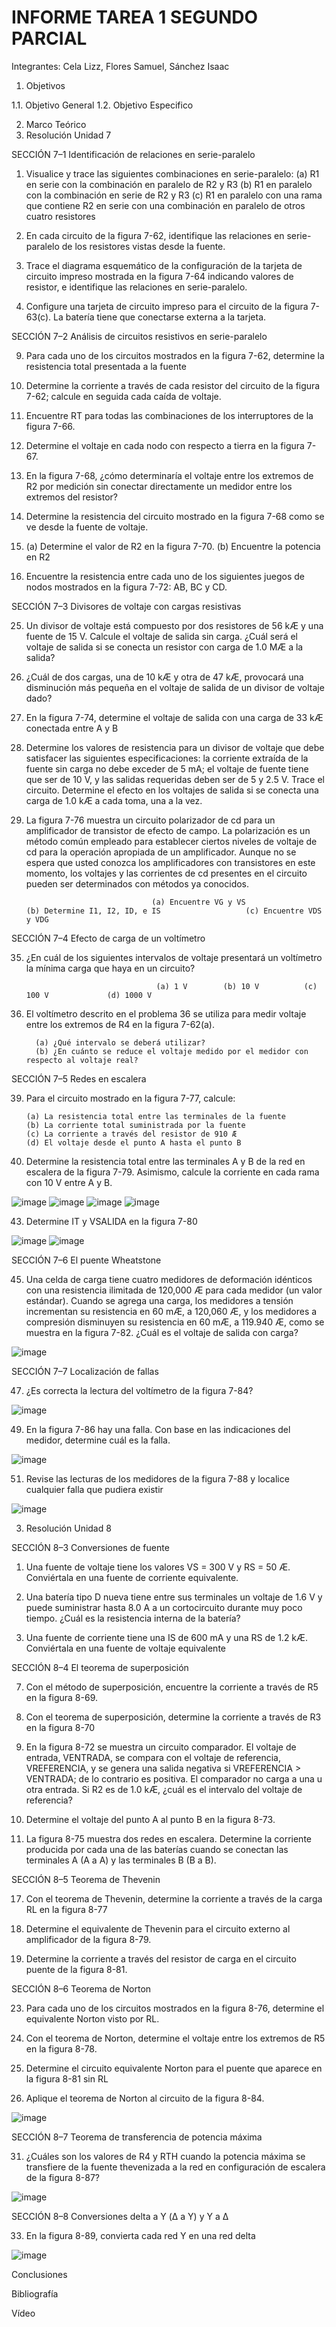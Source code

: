 # INFORME TAREA 1 SEGUNDO PARCIAL

Integrantes: Cela Lizz, Flores Samuel, Sánchez Isaac


1. Objetivos

1.1. Objetivo General
1.2. Objetivo Especifico

2. Marco Teórico
3. Resolución Unidad 7

SECCIÓN 7–1 Identificación de relaciones en serie-paralelo

1. Visualice y trace las siguientes combinaciones en serie-paralelo:
(a) R1 en serie con la combinación en paralelo de R2 y R3
(b) R1 en paralelo con la combinación en serie de R2 y R3
(c) R1 en paralelo con una rama que contiene R2 en serie con una combinación en paralelo de otros
cuatro resistores

3. En cada circuito de la figura 7-62, identifique las relaciones en serie-paralelo de los resistores vistas
desde la fuente.

5. Trace el diagrama esquemático de la configuración de la tarjeta de circuito impreso mostrada en la figura 7-64 indicando valores de resistor, e identifique las relaciones en serie-paralelo.

7. Configure una tarjeta de circuito impreso para el circuito de la figura 7-63(c). La batería tiene que conectarse externa a la tarjeta.

SECCIÓN 7–2 Análisis de circuitos resistivos en serie-paralelo

9. Para cada uno de los circuitos mostrados en la figura 7-62, determine la resistencia total presentada a
la fuente

11. Determine la corriente a través de cada resistor del circuito de la figura 7-62; calcule en seguida cada caída de voltaje.
 
13. Encuentre RT para todas las combinaciones de los interruptores de la figura 7-66.

15. Determine el voltaje en cada nodo con respecto a tierra en la figura 7-67.

17. En la figura 7-68, ¿cómo determinaría el voltaje entre los extremos de R2 por medición sin conectar directamente un medidor entre los extremos del resistor?

19. Determine la resistencia del circuito mostrado en la figura 7-68 como se ve desde la fuente de voltaje.

21. (a) Determine el valor de R2 en la figura 7-70. (b) Encuentre la potencia en R2

23. Encuentre la resistencia entre cada uno de los siguientes juegos de nodos mostrados en la figura 7-72: AB, BC y CD.

SECCIÓN 7–3 Divisores de voltaje con cargas resistivas

25. Un divisor de voltaje está compuesto por dos resistores de 56 kÆ y una fuente de 15 V. Calcule el voltaje de salida sin carga. ¿Cuál será el voltaje de salida si se conecta un resistor con carga de 1.0 MÆ a la salida?

27. ¿Cuál de dos cargas, una de 10 kÆ y otra de 47 kÆ, provocará una disminución más pequeña en el voltaje de salida de un divisor de voltaje dado?

29. En la figura 7-74, determine el voltaje de salida con una carga de 33 kÆ conectada entre A y B

31. Determine los valores de resistencia para un divisor de voltaje que debe satisfacer las siguientes especificaciones: la corriente extraída de la fuente sin carga no debe exceder de 5 mA; el voltaje de fuente tiene que ser de 10 V, y las salidas requeridas deben ser de 5 y 2.5 V. Trace el circuito. Determine el efecto en los voltajes de salida si se conecta una carga de 1.0 kÆ a cada toma, una a la vez.

33. La figura 7-76 muestra un circuito polarizador de cd para un amplificador de transistor de efecto de campo. La polarización es un método común empleado para establecer ciertos niveles de voltaje de cd para la operación apropiada de un amplificador. Aunque no se espera que usted conozca los amplificadores con transistores en este momento, los voltajes y las corrientes de cd presentes en el circuito pueden ser determinados con métodos ya conocidos.
                                    
                                    (a) Encuentre VG y VS                      (b) Determine I1, I2, ID, e IS                   (c) Encuentre VDS y VDG
                                    
SECCIÓN 7–4 Efecto de carga de un voltímetro

35. ¿En cuál de los siguientes intervalos de voltaje presentará un voltímetro la mínima carga que haya en un circuito?
                       
                                     (a) 1 V        (b) 10 V          (c) 100 V             (d) 1000 V
                                     
37. El voltímetro descrito en el problema 36 se utiliza para medir voltaje entre los extremos de R4 en la figura 7-62(a).

          (a) ¿Qué intervalo se deberá utilizar?
          (b) ¿En cuánto se reduce el voltaje medido por el medidor con respecto al voltaje real?
          
SECCIÓN 7–5 Redes en escalera

39. Para el circuito mostrado en la figura 7-77, calcule:

        (a) La resistencia total entre las terminales de la fuente                  (b) La corriente total suministrada por la fuente
        (c) La corriente a través del resistor de 910 Æ                             (d) El voltaje desde el punto A hasta el punto B
        
        
41. Determine la resistencia total entre las terminales A y B de la red en escalera de la figura 7-79. Asimismo, calcule la corriente en cada rama con 10 V entre A y B.


![image](https://user-images.githubusercontent.com/94079321/146951288-03307fe7-de46-4e8e-a078-87565f757f09.png)
![image](https://user-images.githubusercontent.com/94079321/146951314-0d00ea01-ef51-473f-a5cd-5e5cb2f432e3.png)
![image](https://user-images.githubusercontent.com/94079321/146951345-ed796506-e93e-4a9f-8191-89a7468f97bd.png)
![image](https://user-images.githubusercontent.com/94079321/146951369-224b1057-27ac-409e-a547-201b417950cb.png)

43. Determine IT y VSALIDA en la figura 7-80

![image](https://user-images.githubusercontent.com/94079321/146951627-6a69be2b-d316-4b7d-a83e-c925c7dc122f.png)
![image](https://user-images.githubusercontent.com/94079321/146951654-d8b85486-9669-4467-966d-04aed2573fa0.png)

SECCIÓN 7–6 El puente Wheatstone

45. Una celda de carga tiene cuatro medidores de deformación idénticos con una resistencia ilimitada de 120,000 Æ para cada medidor (un valor estándar). Cuando se agrega una carga, los medidores a tensión incrementan su resistencia en 60 mÆ, a 120,060 Æ, y los medidores a compresión disminuyen su resistencia en 60 mÆ, a 119.940 Æ, como se muestra en la figura 7-82. ¿Cuál es el voltaje de salida con carga?

![image](https://user-images.githubusercontent.com/94079321/146951838-54ab5b56-6164-44ed-b343-a8b21fe57767.png)


SECCIÓN 7–7 Localización de fallas

47. ¿Es correcta la lectura del voltímetro de la figura 7-84?

![image](https://user-images.githubusercontent.com/94079321/146951975-01cf3935-7a15-4000-831d-8534c868b642.png)

49. En la figura 7-86 hay una falla. Con base en las indicaciones del medidor, determine cuál es la falla.

![image](https://user-images.githubusercontent.com/94079321/146952216-8bc635d7-3ef7-405d-b77b-c0b5ec9e08f9.png)

51. Revise las lecturas de los medidores de la figura 7-88 y localice cualquier falla que pudiera existir

![image](https://user-images.githubusercontent.com/94079321/146952252-8d81004e-a328-4c99-8395-979fc3188cce.png)

3. Resolución Unidad 8

SECCIÓN 8–3 Conversiones de fuente

1. Una fuente de voltaje tiene los valores VS = 300 V y RS = 50 Æ. Conviértala en una fuente de corriente equivalente.

3. Una batería tipo D nueva tiene entre sus terminales un voltaje de 1.6 V y puede suministrar hasta 8.0 A a un cortocircuito durante muy poco tiempo. ¿Cuál es la resistencia interna de la batería?

5. Una fuente de corriente tiene una IS de 600 mA y una RS de 1.2 kÆ. Conviértala en una fuente de voltaje equivalente

SECCIÓN 8–4 El teorema de superposición

7. Con el método de superposición, encuentre la corriente a través de R5 en la figura 8-69. 

9. Con el teorema de superposición, determine la corriente a través de R3 en la figura 8-70

11. En la figura 8-72 se muestra un circuito comparador. El voltaje de entrada, VENTRADA, se compara con el voltaje de referencia, VREFERENCIA, y se genera una salida negativa si VREFERENCIA > VENTRADA; de lo contrario es positiva. El comparador no carga a una u otra entrada. Si R2 es de 1.0 kÆ, ¿cuál es el intervalo del voltaje de referencia?
        
13. Determine el voltaje del punto A al punto B en la figura 8-73.

15. La figura 8-75 muestra dos redes en escalera. Determine la corriente producida por cada una de las baterías cuando se conectan las terminales A (A a A) y las terminales B (B a B).

SECCIÓN 8–5 Teorema de Thevenin

17. Con el teorema de Thevenin, determine la corriente a través de la carga RL en la figura 8-77

19. Determine el equivalente de Thevenin para el circuito externo al amplificador de la figura 8-79. 

21. Determine la corriente a través del resistor de carga en el circuito puente de la figura 8-81.

SECCIÓN 8–6 Teorema de Norton 

23. Para cada uno de los circuitos mostrados en la figura 8-76, determine el equivalente Norton visto por RL.

25. Con el teorema de Norton, determine el voltaje entre los extremos de R5 en la figura 8-78.

27. Determine el circuito equivalente Norton para el puente que aparece en la figura 8-81 sin RL

29. Aplique el teorema de Norton al circuito de la figura 8-84.

![image](https://user-images.githubusercontent.com/94079321/146953140-3cd091c9-5374-4d47-846f-2d876818a86e.png)


SECCIÓN 8–7 Teorema de transferencia de potencia máxima

31. ¿Cuáles son los valores de R4 y RTH cuando la potencia máxima se transfiere de la fuente thevenizada a la red en configuración de escalera de la figura 8-87?

![image](https://user-images.githubusercontent.com/94079321/146953171-c828fed4-4746-42d5-88bf-8533b97507be.png)

SECCIÓN 8–8 Conversiones delta a Y (Δ a Y) y Y a Δ

33. En la figura 8-89, convierta cada red Y en una red delta

![image](https://user-images.githubusercontent.com/94079321/146953195-fc9f75de-d109-4ff8-a4af-f7d27cbf1dbe.png)

Conclusiones

Bibliografía

Vídeo



